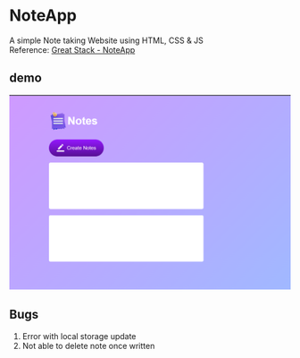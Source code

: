 # NoteApp
A simple Note taking Website using HTML, CSS & JS  
Reference: [Great Stack - NoteApp](https://youtu.be/n3U4jFbp05M?si=z8viqn5yP21HnNpA)

## demo 
![demo](demo.png)

## Bugs
1. Error with local storage update
2. Not able to delete note once written
